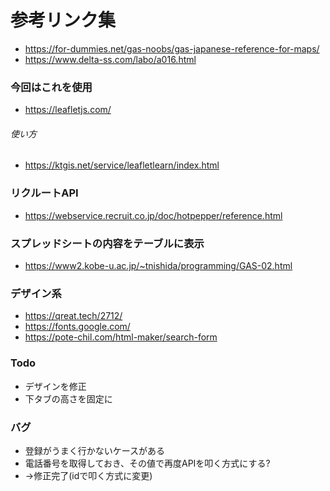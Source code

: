 # 参考リンク集

* https://for-dummies.net/gas-noobs/gas-japanese-reference-for-maps/
* https://www.delta-ss.com/labo/a016.html

### 今回はこれを使用
* https://leafletjs.com/
###### 使い方
* https://ktgis.net/service/leafletlearn/index.html

### リクルートAPI
* https://webservice.recruit.co.jp/doc/hotpepper/reference.html
### スプレッドシートの内容をテーブルに表示
* https://www2.kobe-u.ac.jp/~tnishida/programming/GAS-02.html

### デザイン系 
* https://qreat.tech/2712/
* https://fonts.google.com/
* https://pote-chil.com/html-maker/search-form

### Todo
* デザインを修正
* 下タブの高さを固定に

### バグ
* 登録がうまく行かないケースがある
* 電話番号を取得しておき、その値で再度APIを叩く方式にする?
* →修正完了(idで叩く方式に変更)
